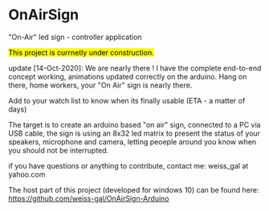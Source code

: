 # OnAirSign
"On-Air" led sign - controller application

<mark>This project is currnetly under construction. </mark>

update [14-Oct-2020]: We are nearly there ! I have the complete end-to-end concept working, animations updated correctly on the arduino. 
Hang on there, home workers, your "On Air" sign is nearly there.

Add to your watch list to know when its finally usable (ETA - a matter of days)

The target is to create an arduino based "on air" sign, connected to a PC via USB cable, 
the sign is using an 8x32 led matrix to present the status of your speakers, microphone and camera, letting peoeple around you know when you should not be interrupted. 

if you have questions or anything to contribute, contact me: weiss_gal at yahoo.com

The host part of this project (developed for windows 10) can be found here: https://github.com/weiss-gal/OnAirSign-Arduino
